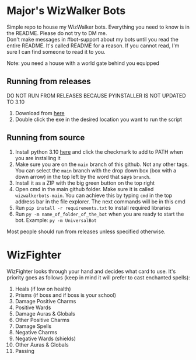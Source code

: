 # Major's WizWalker Bots
Simple repo to house my WizWalker bots. Everything you need to know is in the README. Please do not try to DM me. <br />
Don't make messages in #bot-support about my bots until you read the entire README. It's called README for a reason. If you cannot read, I'm sure I can find someone to read it to you.

Note: you need a house with a world gate behind you equipped

## Running from releases
DO NOT RUN FROM RELEASES BECAUSE PYINSTALLER IS NOT UPDATED TO 3.10
1. Download from [here](https://github.com/MajorPain1/wizwalkerbots/releases) <br />
2. Double click the exe in the desired location you want to run the script <br />

## Running from source
1. Install python 3.10 [here](https://www.python.org/downloads/release/python-3100/) and click the checkmark to add to PATH when you are installing it <br />
2. Make sure you are on the `main` branch of this github. Not any other tags. You can select the `main` branch with the drop down box (box with a down arrow) in the top left by the word that says `branch`. 
3. Install it as a ZIP with the big green button on the top right <br />
4. Open cmd in the main github folder. Make sure it is called `wizwalkerbots-main`. You can achieve this by typing `cmd` in the top address bar in the file explorer. The next commands will be in this cmd <br />
5. Run `pip install -r requirements.txt` to install required libraries <br />
6. Run `py -m name_of_folder_of_the_bot` when you are ready to start the bot. Example: `py -m UniversalBot` <br />

Most people should run from releases unless specified otherwise.

# WizFighter
WizFighter looks through your hand and decides what card to use. It's priority goes as follows (keep in mind it will prefer to cast enchanted spells): <br />
1. Heals (if low on health)
2. Prisms (if boss and if boss is your school)
3. Damage Positive Charms
4. Positive Wards
5. Damage Auras & Globals
6. Other Positive Charms
7. Damage Spells
8. Negative Charms
9. Negative Wards (shields)
10. Other Auras & Globals
11. Passing <br />
